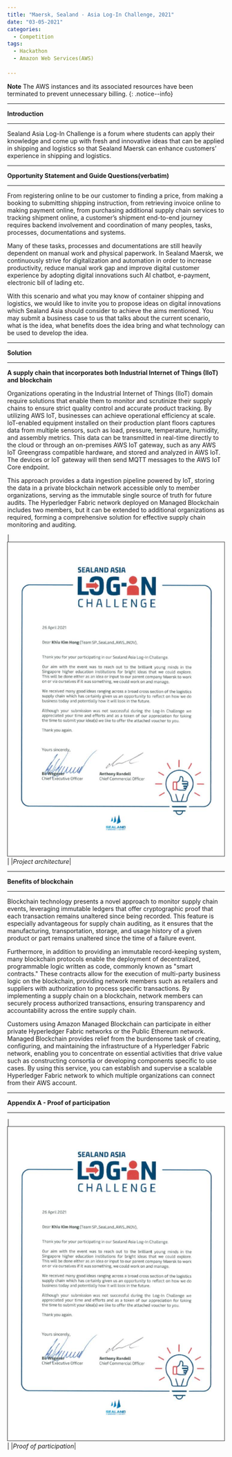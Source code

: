 ```yaml
---
title: "Maersk, Sealand - Asia Log-In Challenge, 2021"
date: "03-05-2021"
categories:
  - Competition
tags:
  - Hackathon
  - Amazon Web Services(AWS)

---
```


**Note** The AWS instances and its associated resources have been terminated to prevent unnecessary billing.
{: .notice--info}

***

<strong>Introduction</strong>

***

Sealand Asia Log-In Challenge is a forum where students can apply their knowledge and come up with fresh and innovative ideas that can be applied in shipping and logistics so that Sealand Maersk can enhance customers’ experience in shipping and logistics. 

***

<strong>Opportunity Statement and Guide Questions(verbatim)</strong>

***

From registering online to be our customer to finding a price, from making a booking to submitting shipping instruction, from retrieving invoice online to making payment online, from purchasing additional supply chain services to tracking shipment online, a customer’s shipment end-to-end journey requires backend involvement and coordination of many peoples, tasks, processes, documentations and systems.

Many of these tasks, processes and documentations are still heavily dependent on manual work and physical paperwork. In Sealand Maersk, we continuously strive for digitalization and automation in order to increase productivity, reduce manual work gap and improve digital customer experience by adopting digital innovations such AI chatbot, e-payment, electronic bill of lading etc.

With this scenario and what you may know of container shipping and logistics, we would like to invite you to propose ideas on digital innovations which Sealand Asia should consider to achieve the aims mentioned. You may submit a business case to us that talks about the current scenario, what is the idea, what benefits does the idea bring and what technology can be used to develop the idea. 

***

<strong>Solution</strong>

***

<strong>A supply chain that incorporates both Industrial Internet of Things (IIoT) and blockchain</strong>

Organizations operating in the Industrial Internet of Things (IIoT) domain require solutions that enable them to monitor and scrutinize their supply chains to ensure strict quality control and accurate product tracking. By utilizing AWS IoT, businesses can achieve operational efficiency at scale. IoT-enabled equipment installed on their production plant floors captures data from multiple sensors, such as load, pressure, temperature, humidity, and assembly metrics. This data can be transmitted in real-time directly to the cloud or through an on-premises AWS IoT gateway, such as any AWS IoT Greengrass compatible hardware, and stored and analyzed in AWS IoT. The devices or IoT gateway will then send MQTT messages to the AWS IoT Core endpoint.

This approach provides a data ingestion pipeline powered by IoT, storing the data in a private blockchain network accessible only to member organizations, serving as the immutable single source of truth for future audits. The Hyperledger Fabric network deployed on Managed Blockchain includes two members, but it can be extended to additional organizations as required, forming a comprehensive solution for effective supply chain monitoring and auditing.

|![Project architecture](/assets/images/Hackathon-SeaLand-2021/SeaLand-2021_cert.png)|
|<em>Project architecture</em>|

***

<strong>Benefits of blockchain</strong>

***
Blockchain technology presents a novel approach to monitor supply chain events, leveraging immutable ledgers that offer cryptographic proof that each transaction remains unaltered since being recorded. This feature is especially advantageous for supply chain auditing, as it ensures that the manufacturing, transportation, storage, and usage history of a given product or part remains unaltered since the time of a failure event.

Furthermore, in addition to providing an immutable record-keeping system, many blockchain protocols enable the deployment of decentralized, programmable logic written as code, commonly known as "smart contracts." These contracts allow for the execution of multi-party business logic on the blockchain, providing network members such as retailers and suppliers with authorization to process specific transactions. By implementing a supply chain on a blockchain, network members can securely process authorized transactions, ensuring transparency and accountability across the entire supply chain.

Customers using Amazon Managed Blockchain can participate in either private Hyperledger Fabric networks or the Public Ethereum network. Managed Blockchain provides relief from the burdensome task of creating, configuring, and maintaining the infrastructure of a Hyperledger Fabric network, enabling you to concentrate on essential activities that drive value such as constructing consortia or developing components specific to use cases. By using this service, you can establish and supervise a scalable Hyperledger Fabric network to which multiple organizations can connect from their AWS account.

***

<strong>Appendix A - Proof of participation </strong>

***

|![proof](/assets/images/Hackathon-SeaLand-2021/SeaLand-2021_cert.png)|
|<em>Proof of participation</em>|